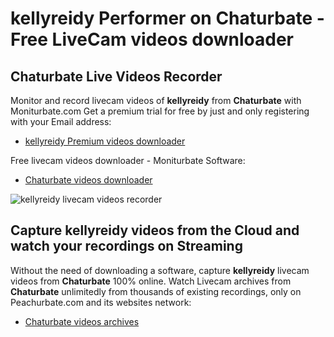 # kellyreidy Performer on Chaturbate - Free LiveCam videos downloader

## Chaturbate Live Videos Recorder

Monitor and record livecam videos of **kellyreidy** from **Chaturbate** with Moniturbate.com
Get a premium trial for free by just and only registering with your Email address:
* [kellyreidy Premium videos downloader](https://moniturbate.com/request-demo-licence-key.html)

Free livecam videos downloader - Moniturbate Software:
* [Chaturbate videos downloader](https://moniturbate.com/moniturbate-download-software.html)

![kellyreidy livecam videos recorder](https://peachurnet.com/templates/moniturbate-software.png)


## Capture kellyreidy videos from the Cloud and watch your recordings on Streaming

Without the need of downloading a software, capture **kellyreidy** livecam videos from **Chaturbate** 100% online.
Watch Livecam archives from **Chaturbate** unlimitedly from thousands of existing recordings, only on Peachurbate.com and its websites network:
* [Chaturbate videos archives](https://peachurnet.com/)